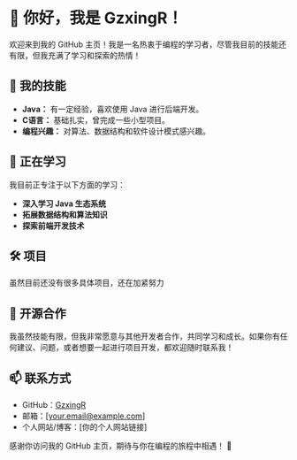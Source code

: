 
# 👋 你好，我是 GzxingR！

欢迎来到我的 GitHub 主页！我是一名热衷于编程的学习者，尽管我目前的技能还有限，但我充满了学习和探索的热情！

## 🚀 我的技能

- **Java：** 有一定经验，喜欢使用 Java 进行后端开发。
- **C语言：** 基础扎实，曾完成一些小型项目。
- **编程兴趣：** 对算法、数据结构和软件设计模式感兴趣。

## 🌱 正在学习

我目前正专注于以下方面的学习：

- **深入学习 Java 生态系统**
- **拓展数据结构和算法知识**
- **探索前端开发技术**

## 🛠️ 项目

虽然目前还没有很多具体项目，还在加紧努力

<!--- [项目名称1](项目链接1)：简要描述项目1。
- [项目名称2](项目链接2)：简要描述项目2。
-->
## 🤝 开源合作

我虽然技能有限，但我非常愿意与其他开发者合作，共同学习和成长。如果你有任何建议、问题，或者想要一起进行项目开发，都欢迎随时联系我！

## 📫 联系方式

- GitHub：[GzxingR](https://github.com/GzxingR)
- 邮箱：[your.email@example.com]
- 个人网站/博客：[你的个人网站链接]

感谢你访问我的 GitHub 主页，期待与你在编程的旅程中相遇！ 🚀
